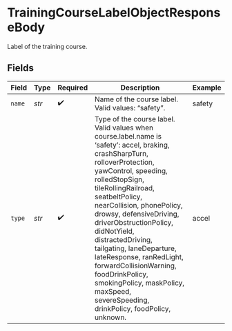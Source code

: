 # TrainingCourseLabelObjectResponseBody

Label of the training course.


## Fields

| Field                                                                                                                                                                                                                                                                                                                                                                                                                                                                                                           | Type                                                                                                                                                                                                                                                                                                                                                                                                                                                                                                            | Required                                                                                                                                                                                                                                                                                                                                                                                                                                                                                                        | Description                                                                                                                                                                                                                                                                                                                                                                                                                                                                                                     | Example                                                                                                                                                                                                                                                                                                                                                                                                                                                                                                         |
| --------------------------------------------------------------------------------------------------------------------------------------------------------------------------------------------------------------------------------------------------------------------------------------------------------------------------------------------------------------------------------------------------------------------------------------------------------------------------------------------------------------- | --------------------------------------------------------------------------------------------------------------------------------------------------------------------------------------------------------------------------------------------------------------------------------------------------------------------------------------------------------------------------------------------------------------------------------------------------------------------------------------------------------------- | --------------------------------------------------------------------------------------------------------------------------------------------------------------------------------------------------------------------------------------------------------------------------------------------------------------------------------------------------------------------------------------------------------------------------------------------------------------------------------------------------------------- | --------------------------------------------------------------------------------------------------------------------------------------------------------------------------------------------------------------------------------------------------------------------------------------------------------------------------------------------------------------------------------------------------------------------------------------------------------------------------------------------------------------- | --------------------------------------------------------------------------------------------------------------------------------------------------------------------------------------------------------------------------------------------------------------------------------------------------------------------------------------------------------------------------------------------------------------------------------------------------------------------------------------------------------------- |
| `name`                                                                                                                                                                                                                                                                                                                                                                                                                                                                                                          | *str*                                                                                                                                                                                                                                                                                                                                                                                                                                                                                                           | :heavy_check_mark:                                                                                                                                                                                                                                                                                                                                                                                                                                                                                              | Name of the course label. Valid values: “safety”.                                                                                                                                                                                                                                                                                                                                                                                                                                                               | safety                                                                                                                                                                                                                                                                                                                                                                                                                                                                                                          |
| `type`                                                                                                                                                                                                                                                                                                                                                                                                                                                                                                          | *str*                                                                                                                                                                                                                                                                                                                                                                                                                                                                                                           | :heavy_check_mark:                                                                                                                                                                                                                                                                                                                                                                                                                                                                                              | Type of the course label. Valid values when course.label.name is ‘safety’: accel, braking, crashSharpTurn, rolloverProtection, yawControl, speeding, rolledStopSign, tileRollingRailroad, seatbeltPolicy, nearCollision, phonePolicy, drowsy, defensiveDriving, driverObstructionPolicy, didNotYield, distractedDriving, tailgating, laneDeparture, lateResponse, ranRedLight, forwardCollisionWarning, foodDrinkPolicy, smokingPolicy, maskPolicy, maxSpeed, severeSpeeding, drinkPolicy, foodPolicy, unknown. | accel                                                                                                                                                                                                                                                                                                                                                                                                                                                                                                           |